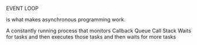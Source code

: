 
EVENT LOOP

is what makes asynchronous programming work.

A constantly running process that monitors
Callback Queue
Call Stack
Waits for tasks and then executes those tasks and then waits for more tasks
